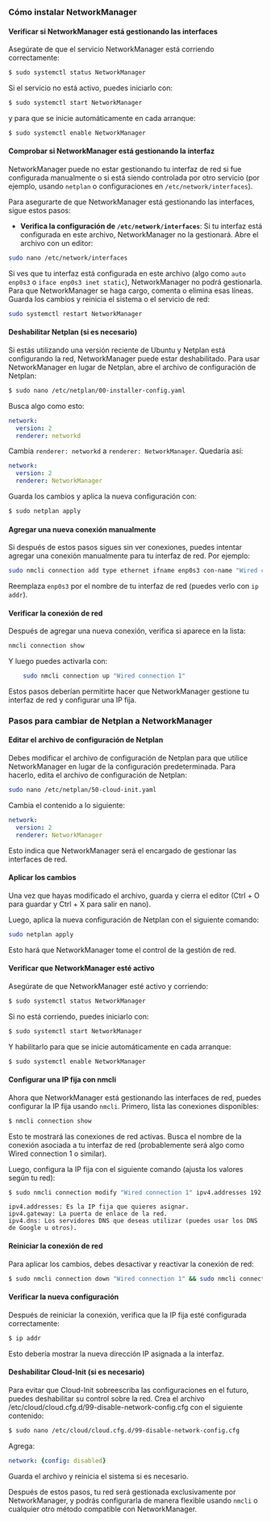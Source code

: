 ### Cómo instalar NetworkManager

#### Verificar si NetworkManager está gestionando las interfaces

Asegúrate de que el servicio NetworkManager está corriendo correctamente:

```bash
$ sudo systemctl status NetworkManager
```

Si el servicio no está activo, puedes iniciarlo con:

```bash
$ sudo systemctl start NetworkManager
```

y para que se inicie automáticamente en cada arranque:

```bash
$ sudo systemctl enable NetworkManager
```

#### Comprobar si NetworkManager está gestionando la interfaz

NetworkManager puede no estar gestionando tu interfaz de red si fue configurada manualmente o si está siendo controlada por otro servicio (por ejemplo, usando `netplan` o configuraciones en `/etc/network/interfaces`).

Para asegurarte de que NetworkManager está gestionando las interfaces, sigue estos pasos:

- **Verifica la configuración de `/etc/network/interfaces`**: Si tu interfaz está configurada en este archivo, NetworkManager no la gestionará. Abre el archivo con un editor:

```bash
sudo nano /etc/network/interfaces
```

Si ves que tu interfaz está configurada en este archivo (algo como `auto enp0s3` o `iface enp0s3 inet static`), NetworkManager no podrá gestionarla. Para que NetworkManager se haga cargo, comenta o elimina esas líneas.
Guarda los cambios y reinicia el sistema o el servicio de red:

```bash
sudo systemctl restart NetworkManager
```

#### Deshabilitar Netplan (si es necesario)

Si estás utilizando una versión reciente de Ubuntu y Netplan está configurando la red, NetworkManager puede estar deshabilitado. Para usar NetworkManager en lugar de Netplan, abre el archivo de configuración de Netplan:

```bash
$ sudo nano /etc/netplan/00-installer-config.yaml
```

Busca algo como esto:

```yaml
network:
  version: 2
  renderer: networkd
```

Cambia `renderer: networkd` a `renderer: NetworkManager`. Quedaría así:

```yaml
network:
  version: 2
  renderer: NetworkManager
```

Guarda los cambios y aplica la nueva configuración con:

```bash
$ sudo netplan apply
```

#### Agregar una nueva conexión manualmente

Si después de estos pasos sigues sin ver conexiones, puedes intentar agregar una conexión manualmente para tu interfaz de red. Por ejemplo:

```bash
sudo nmcli connection add type ethernet ifname enp0s3 con-name "Wired connection 1" ipv4.addresses 192.168.1.100/24 ipv4.gateway 192.168.1.1 ipv4.dns "8.8.8.8 8.8.4.4" ipv4.method manual
```

Reemplaza `enp0s3` por el nombre de tu interfaz de red (puedes verlo con `ip addr`).

#### Verificar la conexión de red

Después de agregar una nueva conexión, verifica si aparece en la lista:

```bash
nmcli connection show
```

Y luego puedes activarla con:

```bash
    sudo nmcli connection up "Wired connection 1"
```

Estos pasos deberían permitirte hacer que NetworkManager gestione tu interfaz de red y configurar una IP fija.

### Pasos para cambiar de Netplan a NetworkManager

#### Editar el archivo de configuración de Netplan

Debes modificar el archivo de configuración de Netplan para que utilice NetworkManager en lugar de la configuración predeterminada. Para hacerlo, edita el archivo de configuración de Netplan:

```bash
sudo nano /etc/netplan/50-cloud-init.yaml
```

Cambia el contenido a lo siguiente:

```yaml
network:
  version: 2
  renderer: NetworkManager
```

Esto indica que NetworkManager será el encargado de gestionar las interfaces de red.

#### Aplicar los cambios

Una vez que hayas modificado el archivo, guarda y cierra el editor (Ctrl + O para guardar y Ctrl + X para salir en nano).

Luego, aplica la nueva configuración de Netplan con el siguiente comando:

```bash
sudo netplan apply
```

Esto hará que NetworkManager tome el control de la gestión de red.

#### Verificar que NetworkManager esté activo

Asegúrate de que NetworkManager esté activo y corriendo:

```bash
$ sudo systemctl status NetworkManager
```

Si no está corriendo, puedes iniciarlo con:

```bash
$ sudo systemctl start NetworkManager
```

Y habilitarlo para que se inicie automáticamente en cada arranque:

```bash
$ sudo systemctl enable NetworkManager
```

#### Configurar una IP fija con nmcli

Ahora que NetworkManager está gestionando las interfaces de red, puedes configurar la IP fija usando `nmcli`. Primero, lista las conexiones disponibles:

```bash
$ nmcli connection show
```

Esto te mostrará las conexiones de red activas. Busca el nombre de la conexión asociada a tu interfaz de red (probablemente será algo como Wired connection 1 o similar).

Luego, configura la IP fija con el siguiente comando (ajusta los valores según tu red):

```bash
$ sudo nmcli connection modify "Wired connection 1" ipv4.addresses 192.168.1.100/24 ipv4.gateway 192.168.1.1 ipv4.dns "8.8.8.8 8.8.4.4" ipv4.method manual
```

    ipv4.addresses: Es la IP fija que quieres asignar.
    ipv4.gateway: La puerta de enlace de la red.
    ipv4.dns: Los servidores DNS que deseas utilizar (puedes usar los DNS de Google u otros).

#### Reiniciar la conexión de red

Para aplicar los cambios, debes desactivar y reactivar la conexión de red:

```bash
$ sudo nmcli connection down "Wired connection 1" && sudo nmcli connection up "Wired connection 1"
```

#### Verificar la nueva configuración

Después de reiniciar la conexión, verifica que la IP fija esté configurada correctamente:

```bash
$ ip addr
```

Esto debería mostrar la nueva dirección IP asignada a la interfaz.

#### Deshabilitar Cloud-Init (si es necesario)

Para evitar que Cloud-Init sobreescriba las configuraciones en el futuro, puedes deshabilitar su control sobre la red. Crea el archivo /etc/cloud/cloud.cfg.d/99-disable-network-config.cfg con el siguiente contenido:

```bash
$ sudo nano /etc/cloud/cloud.cfg.d/99-disable-network-config.cfg
```

Agrega:

```yaml
network: {config: disabled}
```

Guarda el archivo y reinicia el sistema si es necesario.

Después de estos pasos, tu red será gestionada exclusivamente por NetworkManager, y podrás configurarla de manera flexible usando `nmcli` o cualquier otro método compatible con NetworkManager.